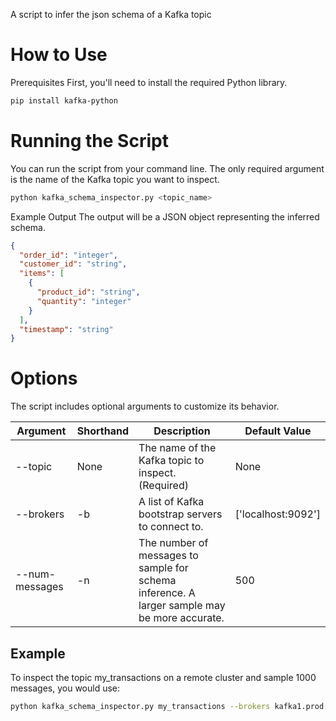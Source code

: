 
A script to infer the json schema of a Kafka topic

# How to Use

Prerequisites
First, you'll need to install the required Python library.

```Bash
pip install kafka-python
```

# Running the Script
You can run the script from your command line. The only required argument is the name of the Kafka topic you want to inspect.

```Bash
python kafka_schema_inspector.py <topic_name>
```

Example Output
The output will be a JSON object representing the inferred schema.

```JSON
{
  "order_id": "integer",
  "customer_id": "string",
  "items": [
    {
      "product_id": "string",
      "quantity": "integer"
    }
  ],
  "timestamp": "string"
}
```

# Options

The script includes optional arguments to customize its behavior.

| Argument | Shorthand | Description | Default Value | 
| ---------| --------- | ------------| --------------| 
| --topic  |	None |	The name of the Kafka topic to inspect. (Required) |	None | 
| --brokers	| -b |	A list of Kafka bootstrap servers to connect to. |	['localhost:9092'] | 
| --num-messages | -n | The number of messages to sample for schema inference. A larger sample may be more accurate. | 	500| 

## Example
To inspect the topic my_transactions on a remote cluster and sample 1000 messages, you would use:

```Bash
python kafka_schema_inspector.py my_transactions --brokers kafka1.prod:9092 kafka2.prod:9092 -n 1000
```